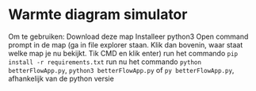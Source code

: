 # Warmte diagram simulator
 
Om te gebruiken:
Download deze map
Installeer python3
Open command prompt in de map (ga in file explorer staan. Klik dan bovenin, waar staat welke map je nu bekijkt. Tik CMD en klik enter)
run het commando `pip install -r requirements.txt`
run nu het commando `python betterFlowApp.py`, `python3 betterFlowApp.py` of `py betterFlowApp.py`, afhankelijk van de python versie
